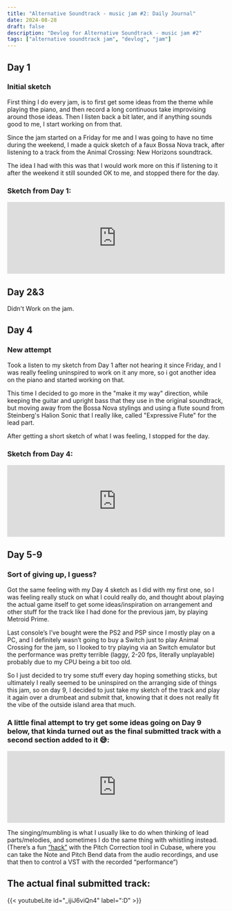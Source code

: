 ```yaml
---
title: "Alternative Soundtrack - music jam #2: Daily Journal"
date: 2024-08-28
draft: false
description: "Devlog for Alternative Soundtrack - music jam #2"
tags: ["alternative soundtrack jam", "devlog", "jam"]
---
```

## Day 1
### Initial sketch

First thing I do every jam, is to first get some ideas from the theme while playing the piano, and then record a long continuous take improvising around those ideas. Then I listen back a bit later, and if anything sounds good to me, I start working on from that.

Since the jam started on a Friday for me and I was going to have no time during the weekend, I made a quick sketch of a faux Bossa Nova track, after listening to a track from the Animal Crossing: New Horizons soundtrack.

The idea I had with this was that I would work more on this if listening to it after the weekend it still sounded OK to me, and stopped there for the day. 

### Sketch from Day 1:
<iframe width="100%" height="166" scrolling="no" frameborder="no" allow="autoplay" src="https://w.soundcloud.com/player/?url=https%3A//api.soundcloud.com/tracks/1890174870%3Fsecret_token%3Ds-wWdAy4aMy8e&amp;color=%23ff5500&amp;auto_play=false&amp;hide_related=false&amp;show_comments=true&amp;show_user=true&amp;show_reposts=false&amp;show_teaser=true"></iframe>

## Day 2&3

Didn't Work on the jam.

## Day 4
### New attempt

 Took a listen to my sketch from Day 1 after not hearing it since Friday, and I was really feeling uninspired to work on it any more, so i got another idea on the piano and started working on that.

This time I decided to go more in the "make it my way" direction, while keeping the guitar and upright bass that they use in the original soundtrack, but moving away from the Bossa Nova stylings and using a flute sound from Steinberg's Halion Sonic that I really like, called "Expressive Flute" for the lead part.

After getting a short sketch of what I was feeling, I stopped for the day. 

### Sketch from Day 4:
<iframe width="100%" height="166" scrolling="no" frameborder="no" allow="autoplay" src="https://w.soundcloud.com/player/?url=https%3A//api.soundcloud.com/tracks/1890174876%3Fsecret_token%3Ds-4VJddEemgCB&amp;color=%23ff5500&amp;auto_play=false&amp;hide_related=false&amp;show_comments=true&amp;show_user=true&amp;show_reposts=false&amp;show_teaser=true"></iframe>

## Day 5-9
### Sort of giving up, I guess?

 Got the same feeling with my Day 4 sketch as I did with my first one, so I was feeling really stuck on what I could really do, and thought about playing the actual game itself to get some ideas/inspiration on arrangement and other stuff for the track like I had done for the previous jam, by playing Metroid Prime.

Last console’s I’ve bought were the PS2 and PSP since I mostly play on a PC, and I definitely wasn’t going to buy a Switch just to play Animal Crossing for the jam, so I looked to try playing via an Switch emulator but the performance was pretty terrible (laggy, 2-20 fps, literally unplayable) probably due to my CPU being a bit too old.

So I just decided to try some stuff every day hoping something sticks, but ultimately I really seemed to be uninspired on the arranging side of things this jam, so on day 9, I decided to just take my sketch of the track and play it again over a drumbeat and submit that, knowing that it does not really fit the vibe of the outside island area that much. 

### A little final attempt to try get some ideas going on Day 9 below, that kinda turned out as the final submitted track with a second section added to it 😅:
<iframe width="100%" height="166" scrolling="no" frameborder="no" allow="autoplay" src="https://w.soundcloud.com/player/?url=https%3A//api.soundcloud.com/tracks/1890174885%3Fsecret_token%3Ds-AVKJ2x6T5RS&amp;color=%23ff5500&amp;auto_play=false&amp;hide_related=false&amp;show_comments=true&amp;show_user=true&amp;show_reposts=false&amp;show_teaser=true"></iframe>

The singing/mumbling is what I usually like to do when thinking of lead parts/melodies, and sometimes I do the same thing with whistling instead. (There’s a fun [“hack”](https://www.youtube.com/watch?v=xrWBtnlao1c) with the Pitch Correction tool in Cubase, where you can take the Note and Pitch Bend data from the audio recordings, and use that then to control a VST with the recorded “performance”)

 ## The actual final submitted track:
{{< youtubeLite id="_ijiJ6viQn4" label=":D" >}}